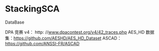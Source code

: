 # StackingSCA
DataBase

DPA 竞赛 v4： http: //www.dpacontest.org/v4/42_traces.php
AES_HD 数据集：https://github.com/AESHD/AES_HD_Dataset
ASCAD：https://github.com/ANSSI-FR/ASCAD
